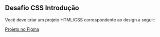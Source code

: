 <h2>Desafio CSS Introdução</h2>

<p>Você deve criar um projeto HTML/CSS correspondente ao design a seguir:</p>

<a href="https://www.figma.com/file/Ig5jIAXpMK8Ng3NXKHBfhE/DSSuperFit" target="_blank">Projeto no Figma</a>
